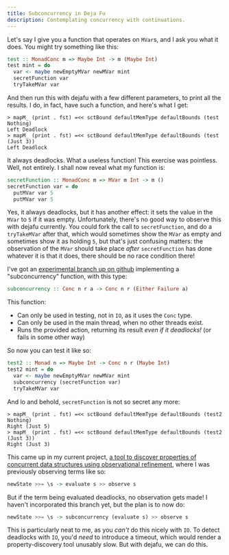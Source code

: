 ```yaml
---
title: Subconcurrency in Deja Fu
description: Contemplating concurrency with continuations.
---
```


Let's say I give you a function that operates on `MVar`s, and I ask
you what it does. You might try something like this:

```haskell
test :: MonadConc m => Maybe Int -> m (Maybe Int)
test mint = do
  var <- maybe newEmptyMVar newMVar mint
  secretFunction var
  tryTakeMVar var
```

And then run this with dejafu with a few different parameters, to
print all the results. I do, in fact, have such a function, and here's
what I get:

```
> mapM_ (print . fst) =<< sctBound defaultMemType defaultBounds (test Nothing)
Left Deadlock
> mapM_ (print . fst) =<< sctBound defaultMemType defaultBounds (test (Just 3))
Left Deadlock
```

It always deadlocks. What a useless function! This exercise was
pointless. Well, not entirely. I shall now reveal what my function is:

```haskell
secretFunction :: MonadConc m => MVar m Int -> m ()
secretFunction var = do
  putMVar var 5
  putMVar var 5
```

Yes, it always deadlocks, but it has another effect: it sets the value
in the `MVar` to `5` if it was empty. Unfortunately, there's no good
way to observe this with dejafu currently. You could fork the call to
`secretFunction`, and do a `tryTakeMVar` after that, which would
sometimes show the `MVar` as empty and sometimes show it as holding
`5`, but that's just confusing matters: the observation of the `MVar`
should take place *after* `secretFunction` has done whatever it is
that it does, there should be no race condition there!

I've got an
[experimental branch up on github](https://github.com/barrucadu/dejafu/tree/subconcurrency)
implementing a "subconcurrency" function, with this type:

```haskell
subconcurrency :: Conc n r a -> Conc n r (Either Failure a)
```

This function:

- Can only be used in testing, not in `IO`, as it uses the `Conc`
  type.
- Can only be used in the main thread, when no other threads exist.
- Runs the provided action, returning its result *even if it
  deadlocks!* (or fails in some other way)

So now you can test it like so:

```haskell
test2 :: Monad n => Maybe Int -> Conc n r (Maybe Int)
test2 mint = do
  var <- maybe newEmptyMVar newMVar mint
  subconcurrency (secretFunction var)
  tryTakeMVar var
```

And lo and behold, `secretFunction` is not so secret any more:

```
> mapM_ (print . fst) =<< sctBound defaultMemType defaultBounds (test2 Nothing)
Right (Just 5)
> mapM_ (print . fst) =<< sctBound defaultMemType defaultBounds (test2 (Just 3))
Right (Just 3)
```

This came up in my current project,
[a tool to discover properties of concurrent data structures using observational refinement](https://github.com/barrucadu/spec),
where I was previously observing terms like so:

```haskell
newState >>= \s -> evaluate s >> observe s
```

But if the term being evaluated deadlocks, no observation gets made! I
haven't incorporated this branch yet, but the plan is to now do:

```haskell
newState >>= \s -> subconcurrency (evaluate s) >> observe s
```

This is particularly neat to me, as you *can't* do this nicely with
`IO`. To detect deadlocks with `IO`, you'd *need* to introduce a
timeout, which would render a property-discovery tool unusably
slow. But with dejafu, we can do this.
